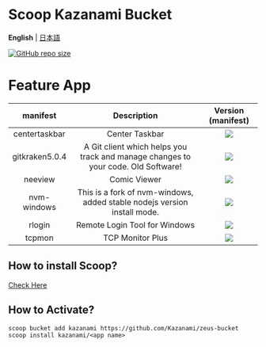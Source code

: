 # Scoop Kazanami Bucket

**English** |
[日本語](https://github.com/Kazanami/zeus-bucket/blob/master/README_JA.md)

[![GitHub repo size](https://img.shields.io/github/repo-size/kazanami/zeus-bucket?logo=github)](https://github.com/Kazanami/zeus-bucket.git)

# Feature App
| manifest | Description | Version (manifest) |
|:--------:|:-----------:|:------------------:|
| centertaskbar | Center Taskbar | [![](https://img.shields.io/badge/dynamic/json?color=brightgreen&label=centertaskbar&query=%24.version&url=https%3A%2F%2Fraw.githubusercontent.com%2FKazanami%2Fzeus-bucket%2Fmaster%2Fbucket%2Fcentertaskbar.json)](https://github.com/Kazanami/zeus-bucket/blob/master/bucket/centertaskbar.json) |
| gitkraken5.0.4 | A Git client which helps you track and manage changes to your code. Old Software! | [![](https://img.shields.io/badge/dynamic/json?color=brightgreen&label=gitkraken5.0.4&query=%24.version&url=https%3A%2F%2Fraw.githubusercontent.com%2FKazanami%2Fzeus-bucket%2Fmaster%2Fbucket%2Fgitkraken5.0.4.json)](https://github.com/Kazanami/zeus-bucket/blob/master/bucket/gitkraken5.0.4.json) |
| neeview | Comic Viewer | [![](https://img.shields.io/badge/dynamic/json?color=brightgreen&label=neeview&query=%24.version&url=https%3A%2F%2Fraw.githubusercontent.com%2FKazanami%2Fzeus-bucket%2Fmaster%2Fbucket%2Fneeview.json)](https://github.com/Kazanami/zeus-bucket/blob/master/bucket/neeview.json) |
| nvm-windows | This is a fork of nvm-windows, added stable nodejs version install mode.  | [![](https://img.shields.io/badge/dynamic/json?color=brightgreen&label=nvm-windows&query=%24.version&url=https%3A%2F%2Fraw.githubusercontent.com%2FKazanami%2Fzeus-bucket%2Fmaster%2Fbucket%2Fnvm-windows.json)](https://github.com/Kazanami/zeus-bucket/blob/master/bucket/nvm-windows.json) |
| rlogin | Remote Login Tool for Windows | [![](https://img.shields.io/badge/dynamic/json?color=brightgreen&label=rlogin&query=%24.version&url=https%3A%2F%2Fraw.githubusercontent.com%2FKazanami%2Fzeus-bucket%2Fmaster%2Fbucket%2Frlogin.json)](https://github.com/Kazanami/zeus-bucket/blob/master/bucket/rlogin.json) |
| tcpmon | TCP Monitor Plus | [![](https://img.shields.io/badge/dynamic/json?color=brightgreen&label=tcpmon&query=%24.version&url=https%3A%2F%2Fraw.githubusercontent.com%2FKazanami%2Fzeus-bucket%2Fmaster%2Fbucket%2Ftcpmon.json)](https://github.com/Kazanami/zeus-bucket/blob/master/bucket/tcpmon.json) |
## How to install Scoop?
[Check Here](https://github.com/lukesampson/scoop#installation)

## How to Activate?

```
scoop bucket add kazanami https://github.com/Kazanami/zeus-bucket
scoop install kazanami/<app name>
```
